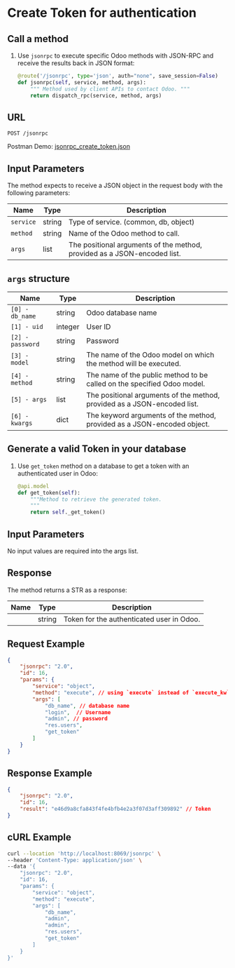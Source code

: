 Create Token for authentication
===========================================

Call a method
-------------

1. Use `jsonrpc` to execute specific Odoo methods with JSON-RPC and receive the results back in JSON format:

    ```python
    @route('/jsonrpc', type='json', auth="none", save_session=False)
    def jsonrpc(self, service, method, args):
        """ Method used by client APIs to contact Odoo. """
        return dispatch_rpc(service, method, args)
    ```

## URL

```
POST /jsonrpc
```

Postman Demo: [jsonrpc_create_token.json](postman_collection.json)

## Input Parameters

The method expects to receive a JSON object in the request body with the following parameters:

| Name        | Type    | Description                                                                        |
|-------------|---------|------------------------------------------------------------------------------------|
| `service`   | string  | Type of service. (common, db, object)                                              |
| `method`    | string  | Name of the Odoo method to call.                                                   |
| `args`      | list    | The positional arguments of the method, provided as a JSON-encoded list.           |

## `args` structure

| Name                   | Type    | Description                                                                                                  |
|------------------------|---------|-------------------------------------------------------------------------|
| `[0] - db_name`        | string  | Odoo database name                                                      |
| `[1] - uid`            | integer | User ID                                                                 |
| `[2] - password`       | string  | Password                                                                |
| `[3] - model`          | string  | The name of the Odoo model on which the method will be executed.        |
| `[4] - method`         | string  | The name of the public method to be called on the specified Odoo model. |
| `[5] - args`           | list    | The positional arguments of the method, provided as a JSON-encoded list.|
| `[6] - kwargs`         | dict    | The keyword arguments of the method, provided as a JSON-encoded object. |

Generate a valid Token in your database
-------------------------------------

1. Use `get_token` method on a database to get a token with an authenticated user in Odoo:

    ```python
    @api.model
    def get_token(self):
        """Method to retrieve the generated token.
        """
        return self._get_token()
    ```

## Input Parameters

No input values are required into the args list.

## Response

The method returns a STR as a response:

| Name                  | Type    | Description                                   |
|-----------------------|---------|-----------------------------------------------|
|                       | string  | Token for the authenticated user in Odoo.     |

## Request Example

```json
{
    "jsonrpc": "2.0",
    "id": 16,
    "params": {
        "service": "object",
        "method": "execute", // using `execute` instead of `execute_kw` allows to avoid the empty arg and kwargs
        "args": [
            "db_name", // database name
            "login",  // Username
            "admin", // password
            "res.users",
            "get_token"
        ]
    }
}
```

## Response Example

```json
{
    "jsonrpc": "2.0",
    "id": 16,
    "result": "e46d9a8cfa843f4fe4bfb4e2a3f07d3aff309892" // Token
}
```

## cURL Example

```bash
curl --location 'http://localhost:8069/jsonrpc' \
--header 'Content-Type: application/json' \
--data '{
    "jsonrpc": "2.0",
    "id": 16,
    "params": {
        "service": "object",
        "method": "execute",
        "args": [
            "db_name",
            "admin",
            "admin",
            "res.users",
            "get_token"
        ]
    }
}'
```
